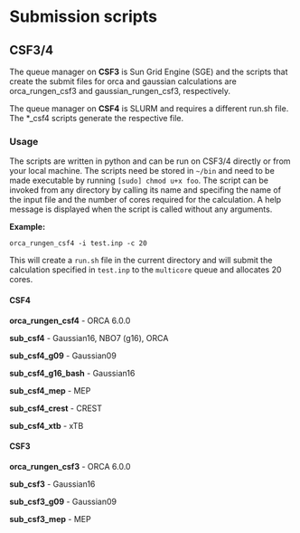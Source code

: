 # Submission scripts
## CSF3/4
The queue manager on **CSF3** is Sun Grid Engine (SGE) and the scripts that create the submit files for orca and gaussian calculations are orca_rungen_csf3 and gaussian_rungen_csf3, respectively.

The queue manager on **CSF4** is SLURM and requires a different run.sh file. The \*\_csf4 scripts generate the respective file.

### Usage

The scripts are written in python and can be run on CSF3/4 directly or from your local machine. The scripts need be stored in `~/bin` and need to be made executable by running `[sudo] chmod u+x foo`. The script can be invoked from any directory by calling its name and specifing the name of the input file and the number of cores required for the calculation. A help message is displayed when the script is called without any arguments.

**Example:**

`orca_rungen_csf4 -i test.inp -c 20`

This will create a `run.sh` file in the current directory and will submit the calculation specified in `test.inp` to the `multicore` queue and allocates 20 cores.


#### CSF4

**orca_rungen_csf4** - ORCA 6.0.0

**sub_csf4** - Gaussian16, NBO7 (g16), ORCA

**sub_csf4_g09** - Gaussian09

**sub_csf4_g16_bash** - Gaussian16

**sub_csf4_mep** - MEP

**sub_csf4_crest** - CREST

**sub_csf4_xtb** - xTB

#### CSF3

**orca_rungen_csf3** - ORCA 6.0.0

**sub_csf3** - Gaussian16

**sub_csf3_g09** - Gaussian09

**sub_csf3_mep** - MEP
